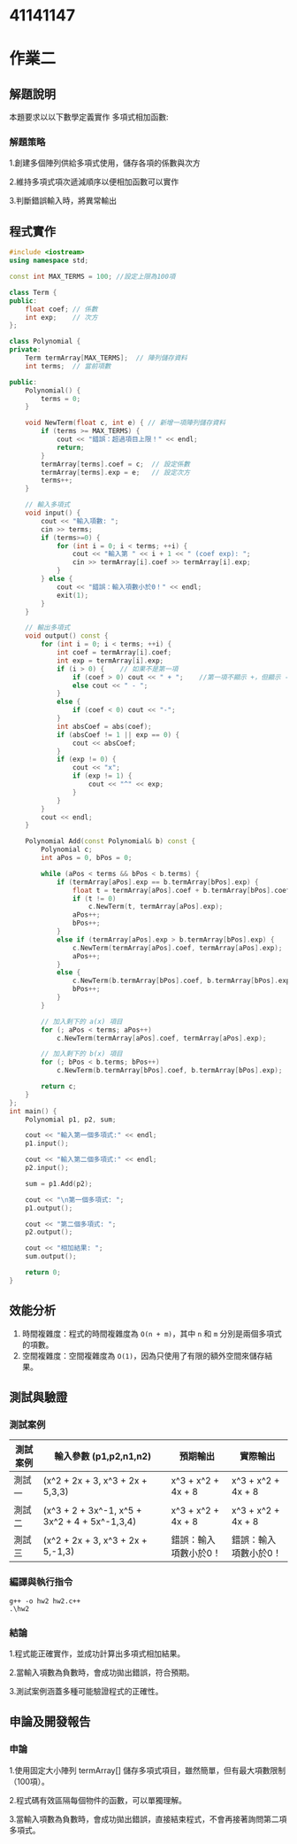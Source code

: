 # 41141147

# 作業二

## 解題說明
本題要求以以下數學定義實作 多項式相加函數:

    
### 解題策略
1.創建多個陣列供給多項式使用，儲存各項的係數與次方

2.維持多項式項次遞減順序以便相加函數可以實作

3.判斷錯誤輸入時，將異常輸出

## 程式實作

```cpp
#include <iostream>
using namespace std;

const int MAX_TERMS = 100; //設定上限為100項

class Term {
public:
    float coef; // 係數
    int exp;    // 次方
};

class Polynomial {
private:
    Term termArray[MAX_TERMS];  // 陣列儲存資料
    int terms;  // 當前項數

public:
    Polynomial() {
        terms = 0;
    }

    void NewTerm(float c, int e) { // 新增一項陣列儲存資料
        if (terms >= MAX_TERMS) {
            cout << "錯誤：超過項目上限！" << endl;
            return;
        }
        termArray[terms].coef = c;  // 設定係數
        termArray[terms].exp = e;   // 設定次方
        terms++;
    }

    // 輸入多項式
    void input() {
        cout << "輸入項數: ";
        cin >> terms;
        if (terms>=0) {
            for (int i = 0; i < terms; ++i) {
                cout << "輸入第 " << i + 1 << " (coef exp): ";
                cin >> termArray[i].coef >> termArray[i].exp;
            }
        } else {
            cout << "錯誤：輸入項數小於0！" << endl;
            exit(1);
        }
    }

    // 輸出多項式
    void output() const {
        for (int i = 0; i < terms; ++i) {
            int coef = termArray[i].coef;
            int exp = termArray[i].exp;
            if (i > 0) {    // 如果不是第一項
                if (coef > 0) cout << " + ";    //第一項不顯示 +，但顯示 -
                else cout << " - ";
            } 
            else {
                if (coef < 0) cout << "-";
            }
            int absCoef = abs(coef);
            if (absCoef != 1 || exp == 0) {
                cout << absCoef;
            }
            if (exp != 0) {
                cout << "x";
                if (exp != 1) {
                    cout << "^" << exp;
                }
            }
        }
        cout << endl;
    }

    Polynomial Add(const Polynomial& b) const {
        Polynomial c;
        int aPos = 0, bPos = 0;

        while (aPos < terms && bPos < b.terms) {
            if (termArray[aPos].exp == b.termArray[bPos].exp) {
                float t = termArray[aPos].coef + b.termArray[bPos].coef;
                if (t != 0)
                    c.NewTerm(t, termArray[aPos].exp);
                aPos++;
                bPos++;
            }
            else if (termArray[aPos].exp > b.termArray[bPos].exp) {
                c.NewTerm(termArray[aPos].coef, termArray[aPos].exp);
                aPos++;
            }
            else {
                c.NewTerm(b.termArray[bPos].coef, b.termArray[bPos].exp);
                bPos++;
            }
        }

        // 加入剩下的 a(x) 項目
        for (; aPos < terms; aPos++)
            c.NewTerm(termArray[aPos].coef, termArray[aPos].exp);

        // 加入剩下的 b(x) 項目
        for (; bPos < b.terms; bPos++)
            c.NewTerm(b.termArray[bPos].coef, b.termArray[bPos].exp);

        return c;
    }
};
int main() {
    Polynomial p1, p2, sum;

    cout << "輸入第一個多項式:" << endl;
    p1.input();

    cout << "輸入第二個多項式:" << endl;
    p2.input();

    sum = p1.Add(p2);

    cout << "\n第一個多項式: ";
    p1.output();

    cout << "第二個多項式: ";
    p2.output();

    cout << "相加結果: ";
    sum.output();

    return 0;
}
```
## 效能分析

1. 時間複雜度：程式的時間複雜度為 `O(n + m)`，其中 `n` 和 `m` 分別是兩個多項式的項數。
2. 空間複雜度：空間複雜度為 `O(1)`，因為只使用了有限的額外空間來儲存結果。

## 測試與驗證

### 測試案例

| 測試案例 | 輸入參數 (p1,p2,n1,n2) | 預期輸出 | 實際輸出 |
|----------|------------------|----------|----------|
| 測試一   | (x^2 + 2x + 3, x^3 + 2x + 5,3,3)| x^3 + x^2 + 4x + 8 | x^3 + x^2 + 4x + 8 |
| 測試二   | (x^3 + 2 + 3x^-1, x^5 + 3x^2 + 4 + 5x^-1,3,4)| x^3 + x^2 + 4x + 8 | x^3 + x^2 + 4x + 8 |
| 測試三   | (x^2 + 2x + 3, x^3 + 2x + 5,-1,3)| 錯誤：輸入項數小於0！ | 錯誤：輸入項數小於0！ |

### 編譯與執行指令

```shell
g++ -o hw2 hw2.c++
.\hw2
```

### 結論

1.程式能正確實作，並成功計算出多項式相加結果。

2.當輸入項數為負數時，會成功拋出錯誤，符合預期。

3.測試案例涵蓋多種可能驗證程式的正確性。

## 申論及開發報告

### 申論
1.使用固定大小陣列 termArray[] 儲存多項式項目，雖然簡單，但有最大項數限制（100項）。

2.程式碼有效區隔每個物件的函數，可以單獨理解。

3.當輸入項數為負數時，會成功拋出錯誤，直接結束程式，不會再接著詢問第二項多項式。